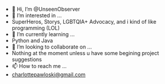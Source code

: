 - 👋 Hi, I’m @UnseenObserver
- 👀 I’m interested in ...
- SuperHeros, Storys, LGBTQIA+ Advocacy, and i kind of like programming (LOL)
- 🌱 I’m currently learning ...
- Python and Java
- 💞️ I’m looking to collaborate on ...
- Nothing at the moment unless u have some begining project suggestions
- 📫 How to reach me ...
- charlottepawloski@gmail.com

<!---
UnseenObserver/UnseenObserver is a ✨ special ✨ repository because its `README.md` (this file) appears on your GitHub profile.
You can click the Preview link to take a look at your changes.
--->
